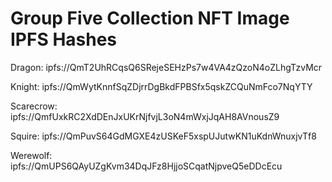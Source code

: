 # Group Five Collection NFT Image IPFS Hashes

Dragon:
ipfs://QmT2UhRCqsQ6SRejeSEHzPs7w4VA4zQzoN4oZLhgTzvMcr

Knight:
ipfs://QmWytKnnfSqZDjrrDgBkdFPBSfx5qskZCQuNmFco7NqYTY

Scarecrow:
ipfs://QmfUxkRC2XdDEnJxUKrNjfvjL3oN4mWxjJqAH8AVnousZ9

Squire:
ipfs://QmPuvS64GdMGXE4zUSKeF5xspUJutwKN1uKdnWnuxjvTf8

Werewolf:
ipfs://QmUPS6QAyUZgKvm34DqJFz8HjjoSCqatNjpveQ5eDDcEcu
